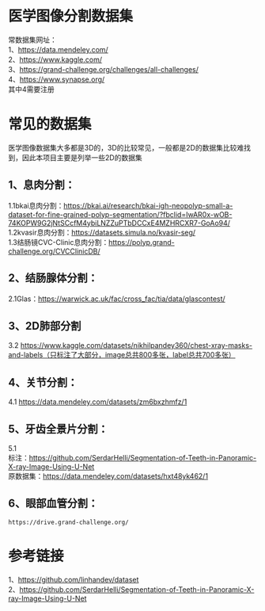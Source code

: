 # 医学图像分割数据集
常数据集网址：   
  1、https://data.mendeley.com/  
  2、https://www.kaggle.com/  
  3、https://grand-challenge.org/challenges/all-challenges/  
  4、https://www.synapse.org/  
其中4需要注册  

#  常见的数据集
医学图像数据集大多都是3D的，3D的比较常见，一般都是2D的数据集比较难找到，因此本项目主要是列举一些2D的数据集
 ## 1、息肉分割：
  1.1bkai息肉分割：https://bkai.ai/research/bkai-igh-neopolyp-small-a-dataset-for-fine-grained-polyp-segmentation/?fbclid=IwAR0x-wOB-74KOPW9G2jNtSCcfM4ybiLNZZuPTbDCCxE4MZHRCXR7-GoAo94/   
  1.2kvasir息肉分割：https://datasets.simula.no/kvasir-seg/  
  1.3结肠镜CVC-Clinic息肉分割：https://polyp.grand-challenge.org/CVCClinicDB/  
## 2、结肠腺体分割：  
  2.1Glas：https://warwick.ac.uk/fac/cross_fac/tia/data/glascontest/  
## 3、2D肺部分割  
  3.2 https://www.kaggle.com/datasets/nikhilpandey360/chest-xray-masks-and-labels（只标注了大部分，image总共800多张，label总共700多张）  
## 4、关节分割：  
  4.1 https://data.mendeley.com/datasets/zm6bxzhmfz/1  
## 5、牙齿全景片分割：  
  5.1  
    标注：https://github.com/SerdarHelli/Segmentation-of-Teeth-in-Panoramic-X-ray-Image-Using-U-Net  
    原数据集：https://data.mendeley.com/datasets/hxt48yk462/1  
## 6、眼部血管分割：
    https://drive.grand-challenge.org/  

# 参考链接
1、https://github.com/linhandev/dataset  
2、https://github.com/SerdarHelli/Segmentation-of-Teeth-in-Panoramic-X-ray-Image-Using-U-Net  
 
